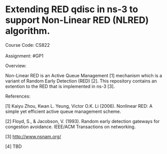 # Extending RED qdisc in ns-3 to support Non-Linear RED (NLRED) algorithm.
Course Code: CS822  <br/>
                    <br/>
Assignment: #GP1    <br/>

Overview:           <br/>

Non-Linear RED is an Active Queue Management [1] mechanism which is a variant of Random Early Detection (RED) [2]. This repository contains an extention to the RED that is implemented in ns-3 [3]. <br/>

References:         <br/>

[1] Kaiyu Zhou, Kwan L. Yeung, Victor O.K. Li (2006). Nonlinear RED: A simple yet efficient active queue management scheme. <br/>

[2] Floyd, S., & Jacobson, V. (1993). Random early detection gateways for congestion avoidance. IEEE/ACM Transactions on networking.<br/>

[3] http://www.nsnam.org/

[4] TBD
